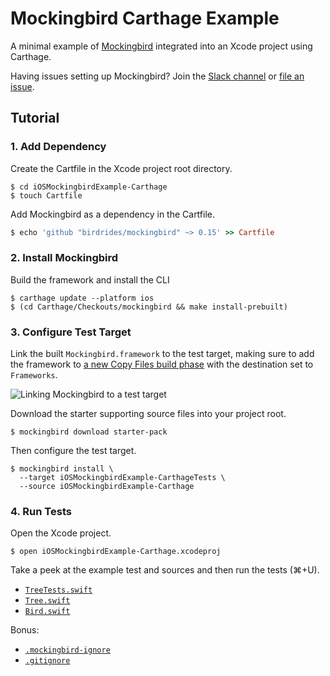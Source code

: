 # Mockingbird Carthage Example

A minimal example of [Mockingbird](https://github.com/birdrides/mockingbird) integrated into an Xcode project using
Carthage.

Having issues setting up Mockingbird? Join the [Slack channel](https://slofile.com/slack/birdopensource) or
[file an issue](https://github.com/birdrides/mockingbird/issues/new/choose).

## Tutorial

### 1. Add Dependency

Create the Cartfile in the Xcode project root directory.

```console
$ cd iOSMockingbirdExample-Carthage
$ touch Cartfile
```

Add Mockingbird as a dependency in the Cartfile.

```ruby
$ echo 'github "birdrides/mockingbird" ~> 0.15' >> Cartfile
```

### 2. Install Mockingbird

Build the framework and install the CLI

```console
$ carthage update --platform ios
$ (cd Carthage/Checkouts/mockingbird && make install-prebuilt)
```

### 3. Configure Test Target

Link the built `Mockingbird.framework` to the test target, making sure to add the framework to [a new Copy Files build phase](https://github.com/birdrides/mockingbird/wiki/Linking-Test-Targets) with the destination set to `Frameworks`.

![Linking Mockingbird to a test target](https://github.com/birdrides/mockingbird/wiki/images/Linking-Test-Targets/test-target-build-phases.png)

Download the starter supporting source files into your project root.

```console
$ mockingbird download starter-pack
```

Then configure the test target.

```console
$ mockingbird install \
  --target iOSMockingbirdExample-CarthageTests \
  --source iOSMockingbirdExample-Carthage
```

### 4. Run Tests

Open the Xcode project.

```console
$ open iOSMockingbirdExample-Carthage.xcodeproj
```

Take a peek at the example test and sources and then run the tests (⌘+U).

- [`TreeTests.swift`](iOSMockingbirdExample-CarthageTests/TreeTests.swift)
- [`Tree.swift`](iOSMockingbirdExample-Carthage/Tree.swift)
- [`Bird.swift`](iOSMockingbirdExample-Carthage/Bird.swift)

Bonus: 
- [`.mockingbird-ignore`](iOSMockingbirdExample-Carthage/.mockingbird-ignore)
- [`.gitignore`](.gitignore)
